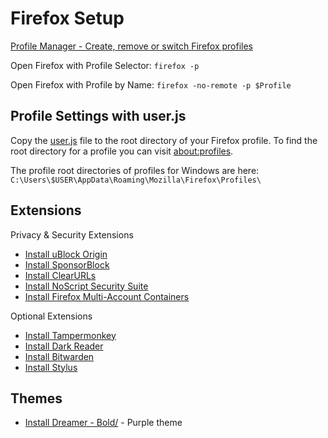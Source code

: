 # Firefox Setup

[Profile Manager - Create, remove or switch Firefox profiles](https://support.mozilla.org/en-US/kb/profile-manager-create-remove-switch-firefox-profiles)

Open Firefox with Profile Selector: `firefox -p`

Open Firefox with Profile by Name: `firefox -no-remote -p $Profile`

## Profile Settings with user.js

Copy the [user.js](user.js) file to the root directory of your Firefox profile. To find the root directory for a profile you can visit [about:profiles](about:profiles).

The profile root directories of profiles for Windows are here: `C:\Users\$USER\AppData\Roaming\Mozilla\Firefox\Profiles\`

## Extensions

Privacy & Security Extensions

- [Install uBlock Origin](https://addons.mozilla.org/en-US/firefox/addon/ublock-origin/)
- [Install SponsorBlock](https://addons.mozilla.org/en-US/firefox/addon/sponsorblock/)
- [Install ClearURLs](https://addons.mozilla.org/en-US/firefox/addon/clearurls/)
- [Install NoScript Security Suite](https://addons.mozilla.org/en-US/firefox/addon/noscript/)
- [Install Firefox Multi-Account Containers](https://addons.mozilla.org/en-US/firefox/addon/multi-account-containers/)

Optional Extensions

- [Install Tampermonkey](https://addons.mozilla.org/en-US/firefox/addon/tampermonkey/)
- [Install Dark Reader](https://addons.mozilla.org/en-US/firefox/addon/darkreader/)
- [Install Bitwarden](https://addons.mozilla.org/en-US/firefox/addon/bitwarden-password-manager/)
- [Install Stylus](https://addons.mozilla.org/en-US/firefox/addon/styl-us/)

## Themes

- [Install Dreamer - Bold/](https://addons.mozilla.org/en-US/firefox/addon/dreamer-bold) - Purple theme
